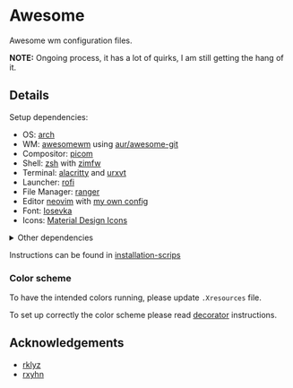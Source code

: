 # Awesome

Awesome wm configuration files.

**NOTE:** Ongoing process, it has a lot of quirks, I am still getting the hang of it.

## Details

Setup dependencies:

* OS: [arch](https://archlinux.org/)
* WM: [awesomewm](https://awesomewm.org/apidoc/index.html) using [aur/awesome-git](https://github.com/awesomeWM/awesome)
* Compositor: [picom](https://github.com/yshui/picom)
* Shell: [zsh](https://www.zsh.org/) with [zimfw](https://zimfw.sh/)
* Terminal: [alacritty](https://alacritty.org/) and [urxvt](http://software.schmorp.de/pkg/rxvt-unicode.html)
* Launcher: [rofi](https://davatorium.github.io/rofi/)
* File Manager: [ranger](https://ranger.github.io/)
* Editor [neovim](https://neovim.io/) with [my own config](https://github.com/simao-ferreira/nvim)
* Font: [Iosevka](https://typeof.net/Iosevka/)
* Icons: [Material Design Icons](https://pictogrammers.com/library/mdi/)

<details>
<summary>Other dependencies</summary>
<br>

- redshift
- starship
- bluetuith
- brightnessctl
- nmtui via networkmanager
- xrandr
- ttf-nerd-fonts-symbols-2048-em-mono
- ttf-material-design-icons-webfont
- pipewire

</details>

Instructions can be found in [installation-scrips](./../../../arch-installation)

### Color scheme

To have the intended colors running, please update `.Xresources` file.

To set up correctly the color scheme please read [decorator](./../decorator/README.md) instructions.

## Acknowledgements

- [rklyz](https://github.com/rklyz/MyRice)
- [rxyhn](https://github.com/rxyhn/yoru)